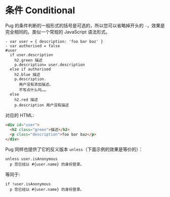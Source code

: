 # 条件 Conditional

Pug 的条件判断的一般形式的括号是可选的，所以您可以省略掉开头的 `-`，效果是完全相同的。类似一个常规的 JavaScript 语法形式。

```pug
- var user = { description: 'foo bar baz' }
- var authorised = false
#user
  if user.description
    h2.green 描述
    p.description= user.description
  else if authorised
    h2.blue 描述
    p.description.
      用户没有添加描述。
      不写点什么吗……
  else
    h2.red 描述
    p.description 用户没有描述
```

对应的 HTML:

```html
<div id="user">
  <h2 class="green">描述</h2>
  <p class="description">foo bar baz</p>
</div>
```

Pug 同样也提供了它的反义版本 `unless`（下面示例的效果是等价的）：

```pug
unless user.isAnonymous
  p 您已经以 #{user.name} 的身份登录。
```

等同于:

```pug
if !user.isAnonymous
  p 您已经以 #{user.name} 的身份登录。
```
